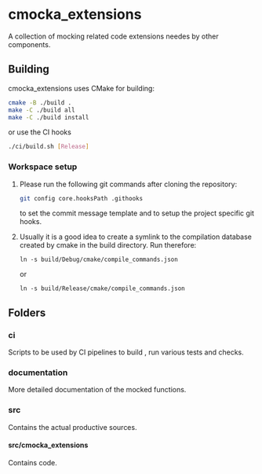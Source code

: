 # cmocka_extensions

A collection of mocking related code extensions needes by other components.

## Building

cmocka_extensions uses CMake for building:

```bash
cmake -B ./build .
make -C ./build all
make -C ./build install
```

or use the CI hooks

```bash
./ci/build.sh [Release]
```

### Workspace setup

1. Please run the following git commands after cloning the repository:

   ```bash
   git config core.hooksPath .githooks
   ```

   to set the commit message template and to setup the project specific git hooks.

2. Usually it is a good idea to create a symlink to the compilation database
   created by cmake in the build directory. Run therefore:

   ```
   ln -s build/Debug/cmake/compile_commands.json
   ```

   or

   ```
   ln -s build/Release/cmake/compile_commands.json
   ```

## Folders

### ci

Scripts to be used by CI pipelines to build , run various tests and checks.

### documentation

More detailed documentation of the mocked functions.

### src

Contains the actual productive sources.

#### src/cmocka_extensions

Contains code.
